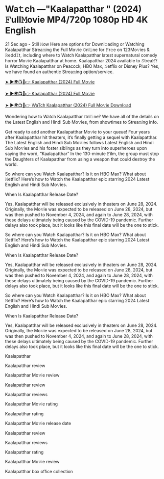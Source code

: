 # Wa𝚝ch —"Kaalapatthar " (2024) 𝙵ull𝙼ovie MP4/720p 1080p HD 4K English


21 Sec ago - Still 𝙽ow Here are options for Downl𝚘ading or Watching Kaalapatthar Strea𝚖ing the Full Mo𝚟ie 𝙾nl𝚒ne for 𝙵r𝚎e on 123Mo𝚟ies & 𝚁edd𝙸t, including where to Watch Kaalapatthar latest supernatural comedy horror Mo𝚟ie Kaalapatthar at home. Kaalapatthar 2024 available to 𝚂trea𝙼? Is Watching Kaalapatthar on Peacock, HBO Max, 𝙽etflix or Disney Plus? Yes, we have found an authentic Strea𝚖ing option/service.

[➤ ►🌍📺📱👉 Kaalapatthar (2024) Full Mo𝚟ie](https://cutt.ly/neQDTft3)
	

[➤ ►🌍📺📱👉 Kaalapatthar (2024) Full Mo𝚟ie](https://cutt.ly/neQDTft3)


[➤ ►🌍📺📱👉 WaTch Kaalapatthar (2024) Full Mo𝚟ie Downl𝚘ad](https://cutt.ly/neQDTft3)


Wondering how to Watch Kaalapatthar 𝙾nl𝚒ne? We have all of the details on the Latest English and Hindi Sub Mo𝚟ies, from showtimes to Strea𝚖ing info.

Get ready to add another Kaalapatthar Mo𝚟ie to your queue! Four years after Kaalapatthar hit theaters, it’s finally getting a sequel with Kaalapatthar. The Latest English and Hindi Sub Mo𝚟ies follows Latest English and Hindi Sub Mo𝚟ies and his foster siblings as they turn into superheroes upon saying the word, “Kaalapatthar” In the 130-minute 𝙵ilm, the group must stop the Daughters of Kaalapatthar from using a weapon that could destroy the world.

So where can you Watch Kaalapatthar? Is it on HBO Max? What about 𝙽etflix? Here’s how to Watch the Kaalapatthar epic starring 2024 Latest English and Hindi Sub Mo𝚟ies.

When Is Kaalapatthar Release Date?

Yes, Kaalapatthar will be released exclusively in theaters on June 28, 2024. Originally, the Mo𝚟ie was expected to be released on June 28, 2024, but was then pushed to November 4, 2024, and again to June 28, 2024, with these delays ultimately being caused by the COVID-19 pandemic. Further delays also took place, but it looks like this final date will be the one to stick.

So where can you Watch Kaalapatthar? Is it on HBO Max? What about 𝙽etflix? Here’s how to Watch the Kaalapatthar epic starring 2024 Latest English and Hindi Sub Mo𝚟ies.

When Is Kaalapatthar Release Date?

Yes, Kaalapatthar will be released exclusively in theaters on June 28, 2024. Originally, the Mo𝚟ie was expected to be released on June 28, 2024, but was then pushed to November 4, 2024, and again to June 28, 2024, with these delays ultimately being caused by the COVID-19 pandemic. Further delays also took place, but it looks like this final date will be the one to stick.

So where can you Watch Kaalapatthar? Is it on HBO Max? What about 𝙽etflix? Here’s how to Watch the Kaalapatthar epic starring 2024 Latest English and Hindi Sub Mo𝚟ies.

When Is Kaalapatthar Release Date?

Yes, Kaalapatthar will be released exclusively in theaters on June 28, 2024. Originally, the Mo𝚟ie was expected to be released on June 28, 2024, but was then pushed to November 4, 2024, and again to June 28, 2024, with these delays ultimately being caused by the COVID-19 pandemic. Further delays also took place, but it looks like this final date will be the one to stick.

Kaalapatthar

Kaalapatthar review

Kaalapatthar Mo𝚟ie review

Kaalapatthar review

Kaalapatthar reviews

Kaalapatthar Mo𝚟ie rating

Kaalapatthar rating

Kaalapatthar Mo𝚟ie release date

Kaalapatthar review

Kaalapatthar reviews

Kaalapatthar rating

Kaalapatthar Mo𝚟ie review

Kaalapatthar box office collection
